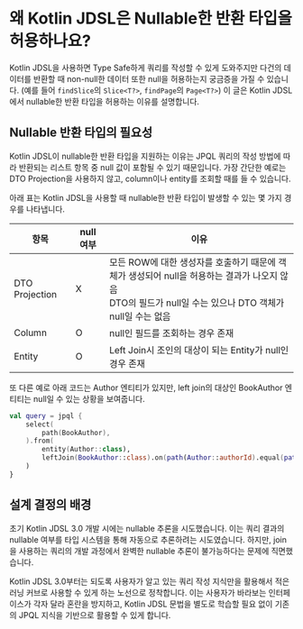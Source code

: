 # 왜 Kotlin JDSL은 Nullable한 반환 타입을 허용하나요?

Kotlin JDSL을 사용하면 Type Safe하게 쿼리를 작성할 수 있게 도와주지만
다건의 데이터를 반환할 때 non-null한 데이터 또한 null을 허용하는지 궁금증을 가질 수 있습니다. (예를 들어 `findSlice`의 `Slice<T?>`, `findPage`의 `Page<T?>`)
이 글은 Kotlin JDSL에서 nullable한 반환 타입을 허용하는 이유를 설명합니다.

## Nullable 반환 타입의 필요성

Kotlin JDSL이 nullable한 반환 타입을 지원하는 이유는 JPQL 쿼리의 작성 방법에 따라 반환되는 리스트 항목 중 null 값이 포함될 수 있기 때문입니다.
가장 간단한 예로는 DTO Projection을 사용하지 않고, column이나 entity를 조회할 때를 들 수 있습니다.

아래 표는 Kotlin JDSL을 사용할 때 nullable한 반환 타입이 발생할 수 있는 몇 가지 경우를 나타냅니다.

| 항목	            | null 여부 | 	이유                                                                                                    |
|----------------|---------|--------------------------------------------------------------------------------------------------------|
| DTO Projection | 	X      | 	모든 ROW에 대한 생성자를 호출하기 때문에 객체가 생성되어 null을 허용하는 결과가 나오지 않음<br/>DTO의 필드가 null일 수는 있으나 DTO 객체가 null일 수는 없음 |
| Column         | 	O      | 	null인 필드를 조회하는 경우 존재                                                                                  |
| Entity         | 	O      | 	Left Join시 조인의 대상이 되는 Entity가 null인 경우 존재                                                             |

또 다른 예로 아래 코드는 Author 엔티티가 있지만, left join의 대상인 BookAuthor 엔티티는 null일 수 있는 상황을 보여줍니다.

```kotlin
val query = jpql {
    select(
        path(BookAuthor),
    ).from(
        entity(Author::class),
        leftJoin(BookAuthor::class).on(path(Author::authorId).equal(path(BookAuthor::authorId))),
    )
}
```

## 설계 결정의 배경

초기 Kotlin JDSL 3.0 개발 시에는 nullable 추론을 시도했습니다.
이는 쿼리 결과의 nullable 여부를 타입 시스템을 통해 자동으로 추론하려는 시도였습니다.
하지만, join을 사용하는 쿼리의 개발 과정에서 완벽한 nullable 추론이 불가능하다는 문제에 직면했습니다.

Kotlin JDSL 3.0부터는 되도록 사용자가 알고 있는 쿼리 작성 지식만을 활용해서 적은 러닝 커브로 사용할 수 있게 하는 노선으로 정착합니다.
이는 사용자가 바라보는 인터페이스가 각자 달라 혼란을 방지하고, Kotlin JDSL 문법을 별도로 학습할 필요 없이 기존의 JPQL 지식을 기반으로 활용할 수 있게 합니다.
